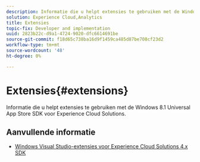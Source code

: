 ```yaml
---
description: Informatie die u helpt extensies te gebruiken met de Windows 8.1 Universal App Store SDK voor Experience Cloud Solutions.
solution: Experience Cloud,Analytics
title: Extensies
topic-fix: Developer and implementation
uuid: 2823b22c-d9a1-4724-9020-dfc6614691be
source-git-commit: f18d65c738ba16d9f1459ca485d87be708cf23d2
workflow-type: tm+mt
source-wordcount: '48'
ht-degree: 0%

---
```



# Extensies{#extensions}

Informatie die u helpt extensies te gebruiken met de Windows 8.1 Universal App Store SDK voor Experience Cloud Solutions.

## Aanvullende informatie

+ [Windows Visual Studio-extensies voor Experience Cloud Solutions 4.x SDK](/help/windows-appstore/extensions/win-vse-4x.md)

